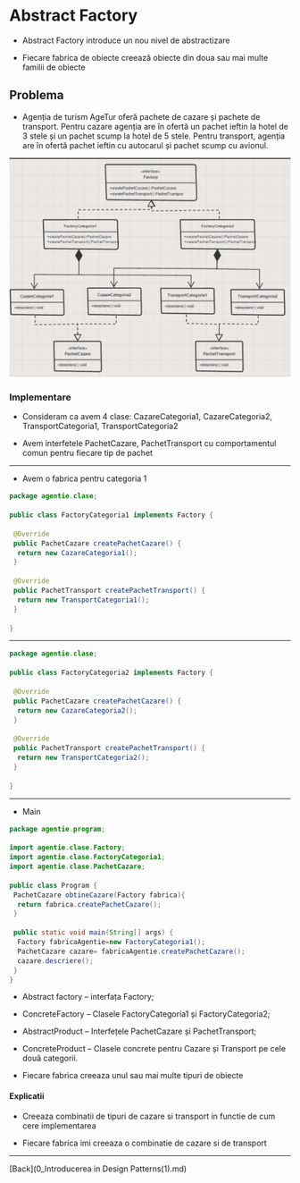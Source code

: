 # Abstract Factory

- Abstract Factory introduce un nou nivel de abstractizare

- Fiecare fabrica de obiecte creează obiecte din doua sau mai multe familii de obiecte

## Problema

- Agenția de turism AgeTur oferă pachete de cazare și pachete de transport. Pentru cazare agenția are în ofertă un pachet ieftin la hotel de 3 stele și un pachet scump la hotel de 5 stele. Pentru transport, agenția are în ofertă pachet ieftin cu autocarul și pachet scump cu avionul.

![AgeTur - Abstract Factory - Pachete Ieftine / Scumpe](../img/AbstractFactoryAgeTur.png)

### Implementare

- Consideram ca avem 4 clase: CazareCategoria1, CazareCategoria2, TransportCategoria1, TransportCategoria2

- Avem interfetele PachetCazare, PachetTransport cu comportamentul comun pentru fiecare tip de pachet

---

- Avem o fabrica pentru categoria 1

```java
package agentie.clase;

public class FactoryCategoria1 implements Factory {

 @Override
 public PachetCazare createPachetCazare() {
  return new CazareCategoria1();
 }

 @Override
 public PachetTransport createPachetTransport() {
  return new TransportCategoria1();
 }

}
```

---

```java
package agentie.clase;

public class FactoryCategoria2 implements Factory {

 @Override
 public PachetCazare createPachetCazare() {
  return new CazareCategoria2();
 }

 @Override
 public PachetTransport createPachetTransport() {
  return new TransportCategoria2();
 }

}
```

---

- Main

```java
package agentie.program;

import agentie.clase.Factory;
import agentie.clase.FactoryCategoria1;
import agentie.clase.PachetCazare;

public class Program { 
 PachetCazare obtineCazare(Factory fabrica){
  return fabrica.createPachetCazare();
 }

 public static void main(String[] args) {
  Factory fabricaAgentie=new FactoryCategoria1();
  PachetCazare cazare= fabricaAgentie.createPachetCazare();
  cazare.descriere();
 }
}
```

- Abstract factory – interfața Factory;

- ConcreteFactory – Clasele FactoryCategoria1 și FactoryCategoria2;

- AbstractProduct – Interfețele PachetCazare și PachetTransport;

- ConcreteProduct – Clasele concrete pentru Cazare și Transport pe cele două categorii.

- Fiecare fabrica creeaza unul sau mai multe tipuri de obiecte

#### Explicatii

- Creeaza combinatii de tipuri de cazare si transport in functie de cum cere implementarea

- Fiecare fabrica imi creeaza o combinatie de cazare si de transport

---

[Back](0_Introducerea in Design Patterns(1).md)
